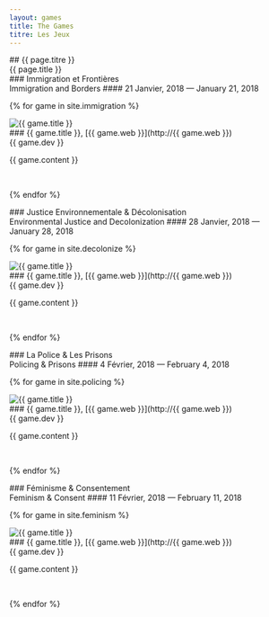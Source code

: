 ```yaml
---
layout: games
title: The Games
titre: Les Jeux
---
```

<section id="games" class="class-fluid content-section text-center bg-yellow" markdown="1">
## {{ page.titre }} <br> {{ page.title }}
</section>

<section id="immigrationgames" class="class-fluid content-section text-center bg-lightyellow" markdown="1">
### Immigration et Frontières <br> Immigration and Borders
#### 21 Janvier, 2018 — January 21, 2018

{% for game in site.immigration %}
<div style="float: {{ game.dir }}"> <img src="/img/immigrationgames/{{ game.img }}" alt="{{ game.title }}"></div>
### {{ game.title }}, [{{ game.web }}](http://{{ game.web }}) <br>{{ game.dev }}

{{ game.content }}

<br>

{% endfor %}
</section>

<section id="decolonizationgames" class="class-fluid content-section text-center bg-lightblue" markdown="1">
### Justice Environnementale & Décolonisation <br> Environmental Justice and Decolonization
#### 28 Janvier, 2018 — January 28, 2018

{% for game in site.decolonize %}
<div style="float: {{ game.dir }}"> <img src="/img/decolonizationgames/{{ game.img }}" alt="{{ game.title }}"></div>
### {{ game.title }}, [{{ game.web }}](http://{{ game.web }}) <br>{{ game.dev }}

{{ game.content }}

<br>

{% endfor %}
</section>

<section id="policinggames" class="class-fluid content-section text-center bg-yellow" markdown="1">
### La Police & Les Prisons <br> Policing & Prisons
#### 4 Février, 2018 — February 4, 2018

{% for game in site.policing %}
<div style="float: {{ game.dir }}"> <img src="/img/policeprisonsgames/{{ game.img }}" alt="{{ game.title }}"></div>
### {{ game.title }}, [{{ game.web }}](http://{{ game.web }}) <br>{{ game.dev }}

{{ game.content }}

<br>

{% endfor %}
</section>


<section id="feminismevent" class="class-fluid content-section text-center bg-lightblue" markdown="1">
### Féminisme & Consentement <br> Feminism & Consent
#### 11 Février, 2018 — February 11, 2018

{% for game in site.feminism %}
<div style="float: {{ game.dir }}"> <img src="/img/feminismevent/{{ game.img }}" alt="{{ game.title }}"></div>
### {{ game.title }}, [{{ game.web }}](http://{{ game.web }}) <br>{{ game.dev }}

{{ game.content }}

<br>

{% endfor %}
</section>
